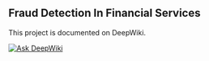 ## Fraud Detection In Financial Services

This project is documented on DeepWiki.

[![Ask DeepWiki](https://deepwiki.com/badge.svg)](https://deepwiki.com/anpa6841/fraud-detection-in-financial-services)

